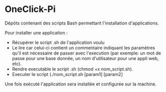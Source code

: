 # OneClick-Pi
Dépôts contenant des scripts Bash permettant l'installation d'applications.

Pour installer une application :

- Récupérer le script .sh de l'application voulu
- Le lire car celui-ci contient un commentaire indiquant les paramètres qu'il est nécessaire de passer avec l'execution (par exemple: un mot de passe pour une base donnée, un nom d'utilisateur pour une appli web, etc).
- Rendre executable le script .sh (chmod +x nom_script.sh).
- Executer le script (./nom_script.sh [param1] [param2]

Une fois exécuté l'application sera installée et configurée sur la machine.
